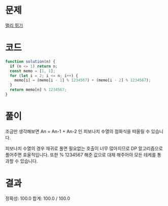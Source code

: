 # 문제

[멀리 뛰기](https://school.programmers.co.kr/learn/courses/30/lessons/12914)

# 코드

```javascript
function solution(n) {
  if (n <= 1) return n;
  const memo = [1, 1];
  for (let i = 2; i <= n; i++) {
    memo[i] = (memo[i - 1] % 1234567) + (memo[i - 2] % 1234567);
  }
  return memo[n] % 1234567;
}
```

# 풀이

조금만 생각해보면 An = An-1 + An-2 인 피보나치 수열의 점화식을 떠올릴 수 있습니다.

피보나치 수열의 경우 재귀로 풀면 필요없는 호출이 너무 많아지므로 DP 알고리즘으로 풀어주면 효울적입니다. 또한 % 1234567 해준 값으로 대체 해주어야 모든 테케를 통과할 수 있습니다.

# 결과

정확성: 100.0
합계: 100.0 / 100.0
